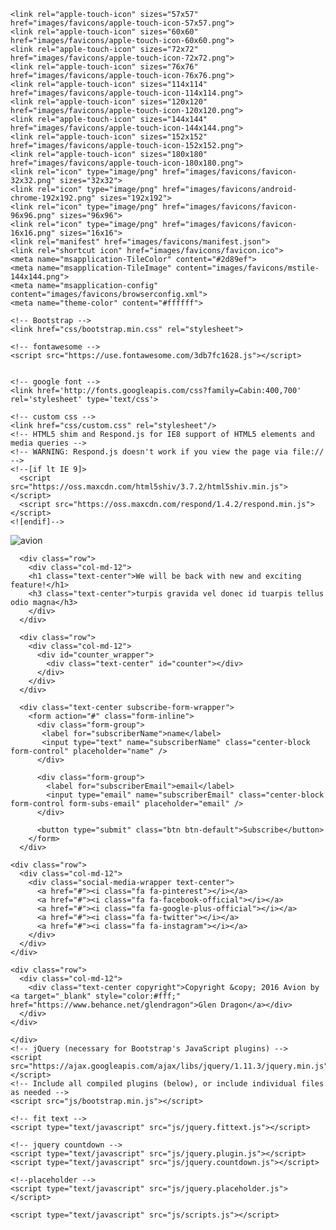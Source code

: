 <!DOCTYPE html>
<html lang="en">
  <head>
    <meta charset="utf-8">
    <meta http-equiv="X-UA-Compatible" content="IE=edge">
    <meta name="viewport" content="width=device-width, initial-scale=1">
    <!-- The above 3 meta tags *must* come first in the head; any other head content must come *after* these tags -->
    <title>Avion - Simple Landing Page</title>

    <link rel="apple-touch-icon" sizes="57x57" href="images/favicons/apple-touch-icon-57x57.png">
    <link rel="apple-touch-icon" sizes="60x60" href="images/favicons/apple-touch-icon-60x60.png">
    <link rel="apple-touch-icon" sizes="72x72" href="images/favicons/apple-touch-icon-72x72.png">
    <link rel="apple-touch-icon" sizes="76x76" href="images/favicons/apple-touch-icon-76x76.png">
    <link rel="apple-touch-icon" sizes="114x114" href="images/favicons/apple-touch-icon-114x114.png">
    <link rel="apple-touch-icon" sizes="120x120" href="images/favicons/apple-touch-icon-120x120.png">
    <link rel="apple-touch-icon" sizes="144x144" href="images/favicons/apple-touch-icon-144x144.png">
    <link rel="apple-touch-icon" sizes="152x152" href="images/favicons/apple-touch-icon-152x152.png">
    <link rel="apple-touch-icon" sizes="180x180" href="images/favicons/apple-touch-icon-180x180.png">
    <link rel="icon" type="image/png" href="images/favicons/favicon-32x32.png" sizes="32x32">
    <link rel="icon" type="image/png" href="images/favicons/android-chrome-192x192.png" sizes="192x192">
    <link rel="icon" type="image/png" href="images/favicons/favicon-96x96.png" sizes="96x96">
    <link rel="icon" type="image/png" href="images/favicons/favicon-16x16.png" sizes="16x16">
    <link rel="manifest" href="images/favicons/manifest.json">
    <link rel="shortcut icon" href="images/favicons/favicon.ico">
    <meta name="msapplication-TileColor" content="#2d89ef">
    <meta name="msapplication-TileImage" content="images/favicons/mstile-144x144.png">
    <meta name="msapplication-config" content="images/favicons/browserconfig.xml">
    <meta name="theme-color" content="#ffffff">

    <!-- Bootstrap -->
    <link href="css/bootstrap.min.css" rel="stylesheet">

    <!-- fontawesome -->
    <script src="https://use.fontawesome.com/3db7fc1628.js"></script>

    
    <!-- google font -->
    <link href='http://fonts.googleapis.com/css?family=Cabin:400,700' rel='stylesheet' type='text/css'>

    <!-- custom css -->
    <link href="css/custom.css" rel="stylesheet"/>
    <!-- HTML5 shim and Respond.js for IE8 support of HTML5 elements and media queries -->
    <!-- WARNING: Respond.js doesn't work if you view the page via file:// -->
    <!--[if lt IE 9]>
      <script src="https://oss.maxcdn.com/html5shiv/3.7.2/html5shiv.min.js"></script>
      <script src="https://oss.maxcdn.com/respond/1.4.2/respond.min.js"></script>
    <![endif]-->
  </head>
  <body>
    <div class="se-pre-con"></div>
    <div class="container">
      <div class="row">
        <div class="col-md-12">
          <div class="header-logo-wrapper">
            <img src="images/avion_logo.png" alt="avion" title="Avion Template" class="img-responsive center-block" />
          </div>
        </div>
      </div>

      <div class="row">
        <div class="col-md-12">
        <h1 class="text-center">We will be back with new and exciting feature!</h1>
        <h3 class="text-center">turpis gravida vel donec id tuarpis tellus odio magna</h3>
        </div>
      </div>
  
      <div class="row">
        <div class="col-md-12">
          <div id="counter_wrapper">
            <div class="text-center" id="counter"></div>
          </div>
        </div>
      </div>

      <div class="text-center subscribe-form-wrapper">
        <form action="#" class="form-inline">
          <div class="form-group">
           <label for="subscriberName">name</label>
           <input type="text" name="subscriberName" class="center-block form-control" placeholder="name" />
          </div>

          <div class="form-group">
            <label for="subscriberEmail">email</label>
            <input type="email" name="subscriberEmail" class="center-block form-control form-subs-email" placeholder="email" />
          </div>

          <button type="submit" class="btn btn-default">Subscribe</button>
        </form>
      </div>

    <div class="row">
      <div class="col-md-12">
        <div class="social-media-wrapper text-center">
          <a href="#"><i class="fa fa-pinterest"></i></a>
          <a href="#"><i class="fa fa-facebook-official"></i></a>
          <a href="#"><i class="fa fa-google-plus-official"></i></a>
          <a href="#"><i class="fa fa-twitter"></i></a>
		  <a href="#"><i class="fa fa-instagram"></i></a>
        </div>
      </div>
    </div>

    <div class="row">
      <div class="col-md-12">
        <div class="text-center copyright">Copyright &copy; 2016 Avion by <a target="_blank" style="color:#fff;" href="https://www.behance.net/glendragon">Glen Dragon</a></div> 
      </div>
    </div>
    
    </div>
    <!-- jQuery (necessary for Bootstrap's JavaScript plugins) -->
    <script src="https://ajax.googleapis.com/ajax/libs/jquery/1.11.3/jquery.min.js"></script>
    <!-- Include all compiled plugins (below), or include individual files as needed -->
    <script src="js/bootstrap.min.js"></script>

    <!-- fit text -->
    <script type="text/javascript" src="js/jquery.fittext.js"></script>

    <!-- jquery countdown -->
    <script type="text/javascript" src="js/jquery.plugin.js"></script> 
    <script type="text/javascript" src="js/jquery.countdown.js"></script>

    <!--placeholder -->
    <script type="text/javascript" src="js/jquery.placeholder.js"></script>

    <script type="text/javascript" src="js/scripts.js"></script>
  </body>
</html>

